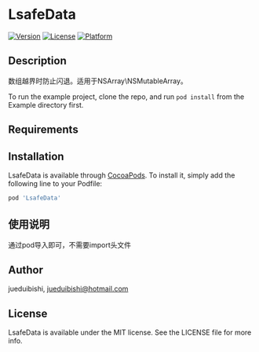# LsafeData

[![Version](https://img.shields.io/cocoapods/v/LsafeData.svg?style=flat)](https://cocoapods.org/pods/LsafeData)
[![License](https://img.shields.io/cocoapods/l/LsafeData.svg?style=flat)](https://cocoapods.org/pods/LsafeData)
[![Platform](https://img.shields.io/cocoapods/p/LsafeData.svg?style=flat)](https://cocoapods.org/pods/LsafeData)

## Description

数组越界时防止闪退。适用于NSArray\NSMutableArray。

To run the example project, clone the repo, and run `pod install` from the Example directory first.

## Requirements

## Installation

LsafeData is available through [CocoaPods](https://cocoapods.org). To install
it, simply add the following line to your Podfile:

```ruby
pod 'LsafeData'
```
## 使用说明

通过pod导入即可，不需要import头文件

## Author

jueduibishi, jueduibishi@hotmail.com

## License

LsafeData is available under the MIT license. See the LICENSE file for more info.
